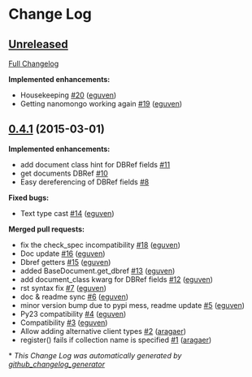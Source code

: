 # Change Log

## [Unreleased](https://github.com/eguven/nanomongo/tree/HEAD)

[Full Changelog](https://github.com/eguven/nanomongo/compare/0.4.1...HEAD)

**Implemented enhancements:**

- Housekeeping [\#20](https://github.com/eguven/nanomongo/pull/20) ([eguven](https://github.com/eguven))
- Getting nanomongo working again [\#19](https://github.com/eguven/nanomongo/pull/19) ([eguven](https://github.com/eguven))

## [0.4.1](https://github.com/eguven/nanomongo/tree/0.4.1) (2015-03-01)
**Implemented enhancements:**

- add document class hint for DBRef fields [\#11](https://github.com/eguven/nanomongo/issues/11)
- get documents DBRef [\#10](https://github.com/eguven/nanomongo/issues/10)
- Easy dereferencing of DBRef fields [\#8](https://github.com/eguven/nanomongo/issues/8)

**Fixed bugs:**

- Text type cast [\#14](https://github.com/eguven/nanomongo/pull/14) ([eguven](https://github.com/eguven))

**Merged pull requests:**

- fix the check\_spec incompatibility [\#18](https://github.com/eguven/nanomongo/pull/18) ([eguven](https://github.com/eguven))
- Doc update [\#16](https://github.com/eguven/nanomongo/pull/16) ([eguven](https://github.com/eguven))
- Dbref getters [\#15](https://github.com/eguven/nanomongo/pull/15) ([eguven](https://github.com/eguven))
- added BaseDocument.get\_dbref [\#13](https://github.com/eguven/nanomongo/pull/13) ([eguven](https://github.com/eguven))
- add document\_class kwarg for DBRef fields [\#12](https://github.com/eguven/nanomongo/pull/12) ([eguven](https://github.com/eguven))
- rst syntax fix [\#7](https://github.com/eguven/nanomongo/pull/7) ([eguven](https://github.com/eguven))
- doc & readme sync [\#6](https://github.com/eguven/nanomongo/pull/6) ([eguven](https://github.com/eguven))
- minor version bump due to pypi mess, readme update [\#5](https://github.com/eguven/nanomongo/pull/5) ([eguven](https://github.com/eguven))
- Py23 compatibility [\#4](https://github.com/eguven/nanomongo/pull/4) ([eguven](https://github.com/eguven))
- Compatibility [\#3](https://github.com/eguven/nanomongo/pull/3) ([eguven](https://github.com/eguven))
- Allow adding alternative client types [\#2](https://github.com/eguven/nanomongo/pull/2) ([aragaer](https://github.com/aragaer))
- register\(\) fails if collection name is specified [\#1](https://github.com/eguven/nanomongo/pull/1) ([aragaer](https://github.com/aragaer))



\* *This Change Log was automatically generated by [github_changelog_generator](https://github.com/skywinder/Github-Changelog-Generator)*